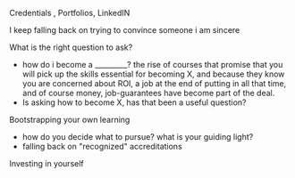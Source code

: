

Credentials , Portfolios, LinkedIN

I keep falling back on trying to convince someone i am sincere

What is the right question to ask?
- how do i become a _________? the rise of courses that promise that you will pick up the skills essential for becoming X, and because they know you are concerned about ROI, a job at the end of putting in all that time, and of course money, job-guarantees have become part of the deal. 
- Is asking how to become X, has that been a useful question?

Bootstrapping your own learning
- how do you decide what to pursue? what is your guiding light? 
- falling back on "recognized" accreditations 

Investing in yourself 